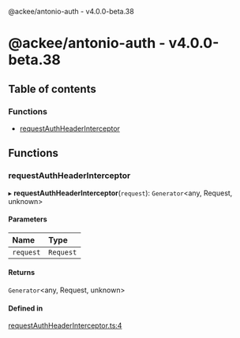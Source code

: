 @ackee/antonio-auth - v4.0.0-beta.38

# @ackee/antonio-auth - v4.0.0-beta.38

## Table of contents

### Functions

-   [requestAuthHeaderInterceptor](README.md#requestauthheaderinterceptor)

## Functions

### requestAuthHeaderInterceptor

▸ **requestAuthHeaderInterceptor**(`request`): `Generator`<any, Request, unknown\>

#### Parameters

| Name      | Type      |
| :-------- | :-------- |
| `request` | `Request` |

#### Returns

`Generator`<any, Request, unknown\>

#### Defined in

[requestAuthHeaderInterceptor.ts:4](https://github.com/AckeeCZ/antonio/blob/fab9e7b/packages/@ackee/antonio-auth/src/requestAuthHeaderInterceptor.ts#L4)
